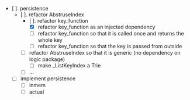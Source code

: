 
- [ ]. persistence
    - [ ]. refactor AbstruseIndex
        - [ ]. refactor key_function
            - [x] refactor key_function as an injected dependency
            - [ ] refactor key_function so that it is called once and returns the whole key
            - [ ] refactor key_function so that the key is passed from outside
        - [ ] refactor AbstruseIndex so that it is generic (no dependency on logic package)
            - [ ] make _ListKeyIndex a Trie
        - [ ] ...
    - [ ] implement persistence
        - [ ] inmem
        - [ ] actual